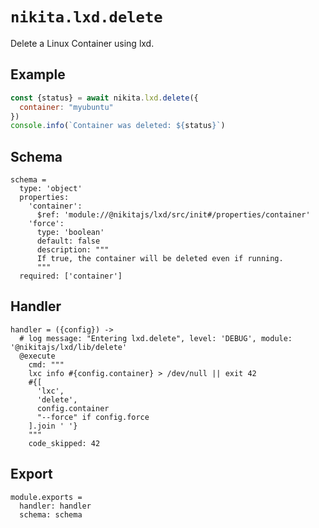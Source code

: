 
# `nikita.lxd.delete`

Delete a Linux Container using lxd.

## Example

```js
const {status} = await nikita.lxd.delete({
  container: "myubuntu"
})
console.info(`Container was deleted: ${status}`)
```

## Schema

    schema =
      type: 'object'
      properties:
        'container':
          $ref: 'module://@nikitajs/lxd/src/init#/properties/container'
        'force':
          type: 'boolean'
          default: false
          description: """
          If true, the container will be deleted even if running.
          """
      required: ['container']

## Handler

    handler = ({config}) ->
      # log message: "Entering lxd.delete", level: 'DEBUG', module: '@nikitajs/lxd/lib/delete'
      @execute
        cmd: """
        lxc info #{config.container} > /dev/null || exit 42
        #{[
          'lxc',
          'delete',
          config.container
          "--force" if config.force
        ].join ' '}
        """
        code_skipped: 42

## Export

    module.exports =
      handler: handler
      schema: schema
